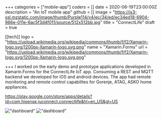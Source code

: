 +++
categories = ["mobile-app"]
coders = []
date = 2020-06-19T23:00:00Z
description = "An IoT mobile app"
github = []
image = "https://is3-ssl.mzstatic.com/image/thumb/Purple114/v4/ec/34/ed/ec34ed18-6904-966e-011e-6ac5f3d4f011/source/512x512bb.jpg"
title = "ConnectLife"
draft = true

[[tech]]
logo = "https://upload.wikimedia.org/wikipedia/commons/thumb/f/f2/Xamarin-logo.svg/1200px-Xamarin-logo.svg.png"
name = "Xamarin.Forms"
url = "https://upload.wikimedia.org/wikipedia/commons/thumb/f/f2/Xamarin-logo.svg/1200px-Xamarin-logo.svg.png"

+++
I worked on the early demo and prototype applications developed in Xamarin.Forms for the ConnectLife IoT app. Consuming a REST and MQTT backend we developed for iOS and android devices. The app had remote monitoring and remote control capabilites for Gorenje, ATAG, ASKO home appliances.

https://play.google.com/store/apps/details?id=com.hisense.juconnect.connectlife&hl=en_US&gl=US


!["dashboard"](https://play-lh.googleusercontent.com/rXbSBs6kcwKHl_ZSZ6JGU-ImPX3mbt6pY9uAMejJzYtfLwezZLncAqLokWhp2XjmbFFG=w720-h310)
!["dashboard"](https://play-lh.googleusercontent.com/gomVEJh3lnc8Q6m-m5Zaq-PuIN1sPoDU1GUpiD4NFC0f-9hzV2oGfcBrSHAlhRrwn74=w720-h310)
